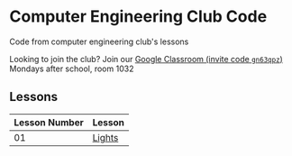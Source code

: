 # Computer Engineering Club Code
Code from computer engineering club's lessons

Looking to join the club? Join our [Google Classroom (invite code `gn63qpz`)](https://classroom.google.com/c/NDEyNzg1NDAyMzU2?cjc=gn63qpz)  
Mondays after school, room 1032

## Lessons
|Lesson Number|Lesson|
|-|-|
|01|[Lights](01-Lights/)|